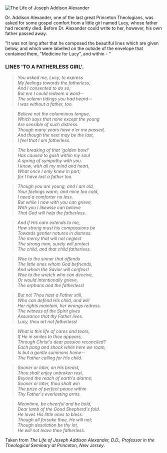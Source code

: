 <div class="postImageContainer"><img src="/blogpost/the-life-of-joseph-addison-alexander.png" class="wideNonMovingPostimage" alt="The Life of Joseph Addison Alexander" title="The Life of Joseph Addison Alexander"></div>

Dr. Addison Alexander, one of the last great Princeton Theologians, was asked for some gospel comfort from a little girl named Lucy, whose father had recently died. Before Dr. Alexander could write to her, however, his own father passed away.

"It was not long after that he composed the beautiful lines
which are given below, and which were labelled on the outside of the envelope that contained them, "Medicine for Lucy", and within - "

### LINES 'TO A FATHERLESS GIRL'.

> _You asked me, Lucy, to express_  
> _My feelings towards the fatherless;_  
> _And I consented to do so;_  
> _But ere I could redeem a word--_   
> _The solemn tidings you had heard--_  
> _I was without a father, too._ 

> _Believe not the calumnious tongue,_  
> _Which says that none except the young_  
> _Are sensible of such distress._  
> _Though many years have o'er me passed,_  
> _And though the next may be the last,_  
> _I feel that I am fatherless._  

> _The breaking of that 'golden bowl'_  
> _Has caused to gush within my soul_  
> _A spring of sympathy with you._  
> _I know, with all my mind and heart,_  
> _What once I only knew in part;_  
> _for I have lost a father too._  

> _Though you are young, and I am old,_  
> _Your feelings warm, and mine too cold,_  
> _I need a comforter no less._  
> _But while I now with you can grieve,_  
> _With you I likewise can believe_  
> _That God will help the fatherless._  

> _And if His care extends to me,_  
> _How strong must his compassions be_  
> _Towards gentler natures in distress._  
> _The mercy that will not neglect_  
> _The strong man, surely will protect_  
> _The child, and that child fatherless._  

> _Woe to the sinner that offends_  
> _The little ones whom God befriends,_  
> _And whom the Savior will confess!_  
> _Woe to the wretch who can deceive,_  
> _Or would intentionally grieve,_  
> _The orphans and the fatherless!_  

> _But no! Thou hast a Father still,_  
> _Who can defend His child, and will_  
> _Her rights maintain, her wrongs redress._  
> _The witness of the Spirit gives_  
> _Assurance that thy Father lives._  
> _Lucy, thou art not fatherless!_  

> _What is this life of cares and tears,_  
> _If He in smiles to thee appears,_  
> _Through Christ's dear passion reconciled?_  
> _Each pang and shock while here we roam,_  
> _Is but a gentle summons home--_  
> _The Father calling for His child._  

> _Sooner or later, on His breast,_  
> _Thou shalt enjoy unbroken rest,_  
> _Beyond the reach of earth's alarms;_  
> _Sooner or later, thou shalt win_  
> _The prize of perfect peace within_  
> _Thy Father's everlasting arms._  

> _Meantime, be cheerful and be bold,_  
> _Dear lamb of the Good Shepherd's fold._  
> _He loves His little ones to bless._  
> _Though all forsake thee, He will not;_  
> _Though desolation be thy lot,_  
> _He will not leave thee fatherless._  


Taken from _The Life of Joseph Addison Alexander, D.D., Professor in the Theological Seminary at Princeton, New Jersey_.